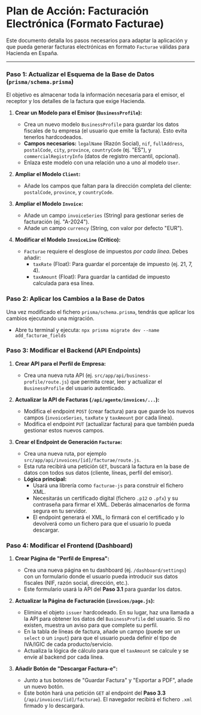 # Plan de Acción: Facturación Electrónica (Formato Facturae)

Este documento detalla los pasos necesarios para adaptar la aplicación y que pueda generar facturas electrónicas en formato `Facturae` válidas para Hacienda en España.

---

### **Paso 1: Actualizar el Esquema de la Base de Datos (`prisma/schema.prisma`)**

El objetivo es almacenar toda la información necesaria para el emisor, el receptor y los detalles de la factura que exige Hacienda.

1.  **Crear un Modelo para el Emisor (`BusinessProfile`):**
    *   Crea un nuevo modelo `BusinessProfile` para guardar los datos fiscales de tu empresa (el usuario que emite la factura). Esto evita tenerlos hardcodeados.
    *   **Campos necesarios:** `legalName` (Razón Social), `nif`, `fullAddress`, `postalCode`, `city`, `province`, `countryCode` (ej. "ES"), y `commercialRegistryInfo` (datos de registro mercantil, opcional).
    *   Enlaza este modelo con una relación uno a uno al modelo `User`.

2.  **Ampliar el Modelo `Client`:**
    *   Añade los campos que faltan para la dirección completa del cliente: `postalCode`, `province`, y `countryCode`.

3.  **Ampliar el Modelo `Invoice`:**
    *   Añade un campo `invoiceSeries` (String) para gestionar series de facturación (ej. "A-2024").
    *   Añade un campo `currency` (String, con valor por defecto "EUR").

4.  **Modificar el Modelo `InvoiceLine` (Crítico):**
    *   `Facturae` requiere el desglose de impuestos *por cada línea*. Debes añadir:
        *   `taxRate` (Float): Para guardar el porcentaje de impuesto (ej. 21, 7, 4).
        *   `taxAmount` (Float): Para guardar la cantidad de impuesto calculada para esa línea.

### **Paso 2: Aplicar los Cambios a la Base de Datos**

Una vez modificado el fichero `prisma/schema.prisma`, tendrás que aplicar los cambios ejecutando una migración.
*   Abre tu terminal y ejecuta: `npx prisma migrate dev --name add_facturae_fields`

### **Paso 3: Modificar el Backend (API Endpoints)**

1.  **Crear API para el Perfil de Empresa:**
    *   Crea una nueva ruta API (ej. `src/app/api/business-profile/route.js`) que permita crear, leer y actualizar el `BusinessProfile` del usuario autenticado.

2.  **Actualizar la API de Facturas (`/api/agente/invoices/...`):**
    *   Modifica el endpoint `POST` (crear factura) para que guarde los nuevos campos (`invoiceSeries`, `taxRate` y `taxAmount` por cada línea).
    *   Modifica el endpoint `PUT` (actualizar factura) para que también pueda gestionar estos nuevos campos.

3.  **Crear el Endpoint de Generación `Facturae`:**
    *   Crea una nueva ruta, por ejemplo `src/app/api/invoices/[id]/facturae/route.js`.
    *   Esta ruta recibirá una petición `GET`, buscará la factura en la base de datos con todos sus datos (cliente, líneas, perfil del emisor).
    *   **Lógica principal:**
        *   Usará una librería como `facturae-js` para construir el fichero XML.
        *   Necesitarás un certificado digital (fichero `.p12` o `.pfx`) y su contraseña para firmar el XML. Deberás almacenarlos de forma segura en tu servidor.
        *   El endpoint generará el XML, lo firmará con el certificado y lo devolverá como un fichero para que el usuario lo pueda descargar.

### **Paso 4: Modificar el Frontend (Dashboard)**

1.  **Crear Página de "Perfil de Empresa":**
    *   Crea una nueva página en tu dashboard (ej. `/dashboard/settings`) con un formulario donde el usuario pueda introducir sus datos fiscales (NIF, razón social, dirección, etc.).
    *   Este formulario usará la API del **Paso 3.1** para guardar los datos.

2.  **Actualizar la Página de Facturación (`invoices/page.js`):**
    *   Elimina el objeto `issuer` hardcodeado. En su lugar, haz una llamada a la API para obtener los datos del `BusinessProfile` del usuario. Si no existen, muestra un aviso para que complete su perfil.
    *   En la tabla de líneas de factura, añade un campo (puede ser un `select` o un `input`) para que el usuario pueda definir el tipo de IVA/IGIC de cada producto/servicio.
    *   Actualiza la lógica de cálculo para que el `taxAmount` se calcule y se envíe al backend por cada línea.

3.  **Añadir Botón de "Descargar Factura-e":**
    *   Junto a tus botones de "Guardar Factura" y "Exportar a PDF", añade un nuevo botón.
    *   Este botón hará una petición `GET` al endpoint del **Paso 3.3** (`/api/invoices/[id]/facturae`). El navegador recibirá el fichero `.xml` firmado y lo descargará.
